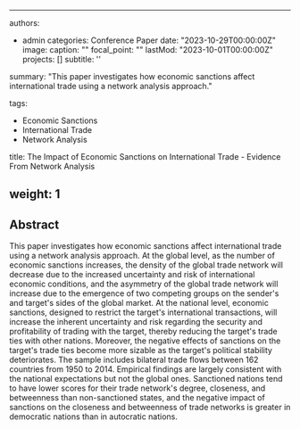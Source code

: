 
---
authors:
- admin
categories: Conference Paper
date: "2023-10-29T00:00:00Z"
image:
  caption: ""
  focal_point: ""
lastMod: "2023-10-01T00:00:00Z"
projects: []
subtitle: ''  

summary: "This paper investigates how economic sanctions affect international trade using a network analysis approach."

tags:
- Economic Sanctions
- International Trade
- Network Analysis

title: The Impact of Economic Sanctions on International Trade - Evidence From Network Analysis

weight: 1
---

## Abstract

This paper investigates how economic sanctions affect international trade using a network analysis approach. At the global level, as the number of economic sanctions increases, the density of the global trade network will decrease due to the increased uncertainty and risk of international economic conditions, and the asymmetry of the global trade network will increase due to the emergence of two competing groups on the sender's and target's sides of the global market. At the national level, economic sanctions, designed to restrict the target's international transactions, will increase the inherent uncertainty and risk regarding the security and profitability of trading with the target, thereby reducing the target's trade ties with other nations. Moreover, the negative effects of sanctions on the target's trade ties become more sizable as the target's political stability deteriorates. The sample includes bilateral trade flows between 162 countries from 1950 to 2014. Empirical findings are largely consistent with the national expectations but not the global ones. Sanctioned nations tend to have lower scores for their trade network's degree, closeness, and betweenness than non-sanctioned states, and the negative impact of sanctions on the closeness and betweenness of trade networks is greater in democratic nations than in autocratic nations.

